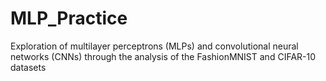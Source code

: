 # MLP_Practice
Exploration of multilayer perceptrons (MLPs) and convolutional neural networks (CNNs) through the analysis of the FashionMNIST and CIFAR-10 datasets
